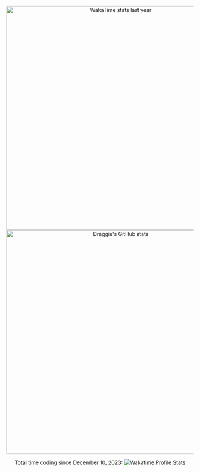 <p align="center">
  <a href="https://wakatime.com/@draggie">
    <img src="https://github-readme-stats.vercel.app/api/wakatime?username=draggie&custom_title=Top%20Languages%20(past%20year)&layout=compact&langs_count=20&border_color=00acff" alt="WakaTime stats last year" width="600"/>
  </a>
  <a href="https://github.com/draggie306">
    <img src="https://github-readme-stats.vercel.app/api?username=draggie306&hide=prs&cache_seconds=86400&layout=pie&rank_icon=percentile&border_color=00acff" alt="Draggie's GitHub stats" width="600"/>
  </a>
</p>
<p align="center">
  Total time coding since December 10, 2023: <a href="https://wakatime.com/@018c55e4-8c24-4c7a-b81f-a20c9b916c07">
    <img src="https://wakatime.com/badge/user/018c55e4-8c24-4c7a-b81f-a20c9b916c07.svg" alt="Wakatime Profile Stats"/>
  </a>
</p>

<!--
**Draggie306/draggie306** is a ✨ _special_ ✨ repository because its `README.md` (this file) appears on your GitHub profile.

Here are some ideas to get you started:

- 🔭 I’m currently working on ...
- 🌱 I’m currently learning ...
- 👯 I’m looking to collaborate on ...
- 🤔 I’m looking for help with ...
- 💬 Ask me about ...
- 📫 How to reach me: ...
- 😄 Pronouns: ...
- ⚡ Fun fact: ...
-->

